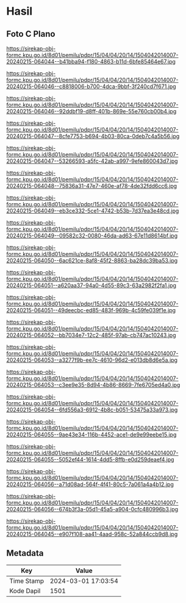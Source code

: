 # Hasil

## Foto C Plano

https://sirekap-obj-formc.kpu.go.id/8d01/pemilu/pdpr/15/04/04/20/14/1504042014007-20240215-064044--b41bba94-f180-4863-b11d-6bfe85464e67.jpg

https://sirekap-obj-formc.kpu.go.id/8d01/pemilu/pdpr/15/04/04/20/14/1504042014007-20240215-064046--c8818006-b700-4dca-9bbf-3f240cd7f671.jpg

https://sirekap-obj-formc.kpu.go.id/8d01/pemilu/pdpr/15/04/04/20/14/1504042014007-20240215-064046--92ddbf19-d8ff-401b-869e-55e760cb00b4.jpg

https://sirekap-obj-formc.kpu.go.id/8d01/pemilu/pdpr/15/04/04/20/14/1504042014007-20240215-064047--8cfe7753-b694-4b03-80ca-0deb7c4a5b56.jpg

https://sirekap-obj-formc.kpu.go.id/8d01/pemilu/pdpr/15/04/04/20/14/1504042014007-20240215-064047--53266593-a5fc-42ab-a997-9efe860043d7.jpg

https://sirekap-obj-formc.kpu.go.id/8d01/pemilu/pdpr/15/04/04/20/14/1504042014007-20240215-064048--75836a31-47e7-460e-af78-4de32fdd6cc6.jpg

https://sirekap-obj-formc.kpu.go.id/8d01/pemilu/pdpr/15/04/04/20/14/1504042014007-20240215-064049--eb3ce332-5ce1-4742-b53b-7d37ea3e48cd.jpg

https://sirekap-obj-formc.kpu.go.id/8d01/pemilu/pdpr/15/04/04/20/14/1504042014007-20240215-064049--09582c32-0080-46da-ad63-67e11d8614bf.jpg

https://sirekap-obj-formc.kpu.go.id/8d01/pemilu/pdpr/15/04/04/20/14/1504042014007-20240215-064050--6ac621ce-8af8-45f2-8863-ba28dc39ba53.jpg

https://sirekap-obj-formc.kpu.go.id/8d01/pemilu/pdpr/15/04/04/20/14/1504042014007-20240215-064051--a620aa37-94a0-4d55-89c3-63a2982f2fa1.jpg

https://sirekap-obj-formc.kpu.go.id/8d01/pemilu/pdpr/15/04/04/20/14/1504042014007-20240215-064051--49deecbc-ed85-483f-969b-4c59fe039f1e.jpg

https://sirekap-obj-formc.kpu.go.id/8d01/pemilu/pdpr/15/04/04/20/14/1504042014007-20240215-064052--bb7034e7-12c2-485f-97ab-cb747ac10243.jpg

https://sirekap-obj-formc.kpu.go.id/8d01/pemilu/pdpr/15/04/04/20/14/1504042014007-20240215-064053--a3277f9b-ee7c-4610-96d2-e013db8d6e5a.jpg

https://sirekap-obj-formc.kpu.go.id/8d01/pemilu/pdpr/15/04/04/20/14/1504042014007-20240215-064053--c3ee9e35-8d94-4b86-8669-7fe6705ed4a0.jpg

https://sirekap-obj-formc.kpu.go.id/8d01/pemilu/pdpr/15/04/04/20/14/1504042014007-20240215-064054--6fd556a3-6912-4b8c-b051-53475a33a973.jpg

https://sirekap-obj-formc.kpu.go.id/8d01/pemilu/pdpr/15/04/04/20/14/1504042014007-20240215-064055--9ae43e34-116b-4452-ace1-de9e99eebe15.jpg

https://sirekap-obj-formc.kpu.go.id/8d01/pemilu/pdpr/15/04/04/20/14/1504042014007-20240215-064055--5052ef44-1614-4dd5-8ffb-e0d259deaef4.jpg

https://sirekap-obj-formc.kpu.go.id/8d01/pemilu/pdpr/15/04/04/20/14/1504042014007-20240215-064056--a71d08ad-564f-4f41-80c5-7a061a4a4b12.jpg

https://sirekap-obj-formc.kpu.go.id/8d01/pemilu/pdpr/15/04/04/20/14/1504042014007-20240215-064056--674b3f3a-05d1-45a5-a904-0cfc480996b3.jpg

https://sirekap-obj-formc.kpu.go.id/8d01/pemilu/pdpr/15/04/04/20/14/1504042014007-20240215-064045--e907f108-aa41-4aad-958c-52a844ccb9d8.jpg


## Metadata

| Key        | Value               |
| ---------- | ------------------- |
| Time Stamp | 2024-03-01 17:03:54 |
| Kode Dapil | 1501                |




